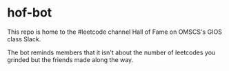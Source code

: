# hof-bot
This repo is home to the #leetcode channel Hall of Fame on OMSCS's GIOS class Slack. 

The bot reminds members that it isn't about the number of leetcodes you grinded but the friends made along the way. 